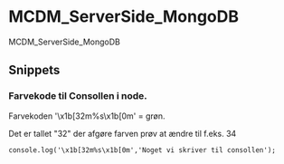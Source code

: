 # MCDM_ServerSide_MongoDB
MCDM_ServerSide_MongoDB



## Snippets

### Farvekode til Consollen i node.

Farvekoden '\x1b[32m%s\x1b[0m' = grøn.

Det er tallet "32" der afgøre farven prøv at ændre til f.eks. 34


``` 
console.log('\x1b[32m%s\x1b[0m','Noget vi skriver til consollen');
```